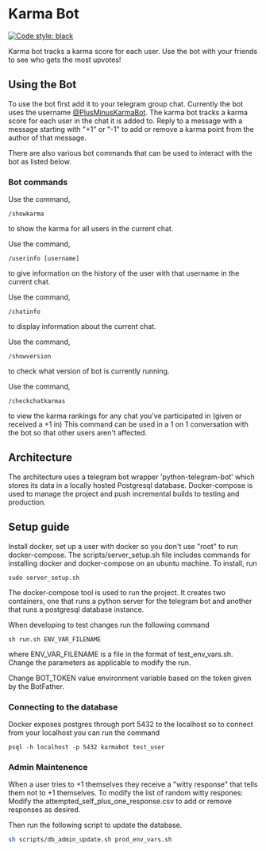 # Karma Bot
[![Code style: black](https://img.shields.io/badge/code%20style-black-000000.svg)](https://github.com/ambv/black)

Karma bot tracks a karma score for each user. Use the bot with your friends to see who gets the most upvotes!

## Using the Bot
To use the bot first add it to your telegram group chat. Currently the bot uses the username [@PlusMinusKarmaBot](http://t.me/PlusMinusKarmaBot).
The karma bot tracks a karma score for each user in the chat it is added to. Reply to a message with a message starting with "+1" or "-1" to add or remove a karma point from the author of that message. 

There are also various bot commands that can be used to interact with the bot as listed below.

### Bot commands

Use the command,
```
/showkarma 
```
to show the karma for all users in the current chat.

Use the command,
```
/userinfo [username]
```
to give information on the history of the user with that username in the current chat.

Use the command,
```
/chatinfo
```
to display information about the current chat.

Use the command,
```
/showversion
```
to check what version of bot is currently running.

Use the command,
```
/checkchatkarmas
```
to view the karma rankings for any chat you've participated in (given or received a +1 in)
This command can be used in a 1 on 1 conversation with the bot so that other users aren't affected.

## Architecture
The architecture uses a telegram bot wrapper 'python-telegram-bot' which stores its data in a locally hosted Postgresql database.
Docker-compose is used to manage the project and push incremental builds to testing and production.

## Setup guide
Install docker, set up a user with docker so you don't use "root" to run docker-compose.
The scripts/server_setup.sh file includes commands for installing docker and docker-compose on an ubuntu machine. To install, run
```
sudo server_setup.sh
```

The docker-compose tool is used to run the project. It creates two containers, one that runs a python server for the telegram bot and another that runs a postgresql database instance.

When developing to test changes run the following command
```
sh run.sh ENV_VAR_FILENAME
```
where ENV_VAR_FILENAME is a file in the format of test_env_vars.sh. Change the parameters as applicable to modify the run.


Change BOT_TOKEN value environment variable based on the token given by the BotFather.

### Connecting to the database

Docker exposes postgres through port 5432 to the localhost so to connect from your localhost you can run the command
```
psql -h localhost -p 5432 karmabot test_user
```

### Admin Maintenence

When a user tries to +1 themselves they receive a "witty response" that tells them not to +1 themselves.
To modify the list of random witty respones:
Modify the attempted_self_plus_one_response.csv to add or remove responses as desired.

Then run the following script to update the database.

```sh
sh scripts/db_admin_update.sh prod_env_vars.sh
```